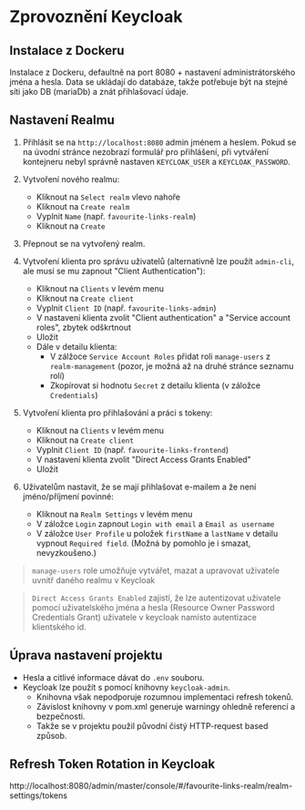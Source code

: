 # Zprovoznění Keycloak

## Instalace z Dockeru
Instalace z Dockeru, defaultně na port 8080 + nastavení administrátorského jména a hesla.
Data se ukládají do databáze, takže potřebuje být na stejné síti jako DB (mariaDb) a znát
přihlašovací údaje.

## Nastavení Realmu
1. Přihlásit se na `http://localhost:8080` admin jménem a heslem. Pokud se na úvodní stránce nezobrazí
formulář pro přihlášení, při vytváření kontejneru nebyl správně nastaven `KEYCLOAK_USER` a `KEYCLOAK_PASSWORD`.

2. Vytvoření nového realmu: 
   - Kliknout na `Select realm` vlevo nahoře
   - Kliknout na `Create realm`
   - Vyplnit `Name` (např. `favourite-links-realm`)
   - Kliknout na `Create`

3. Přepnout se na vytvořený realm.

4. Vytvoření klienta pro správu uživatelů (alternativně lze použít `admin-cli`, 
ale musí se mu zapnout "Client Authentication"):
   - Kliknout na `Clients` v levém menu
   - Kliknout na `Create client`
   - Vyplnit `Client ID` (např. `favourite-links-admin`)
   - V nastavení klienta zvolit "Client authentication" a "Service account roles", zbytek odškrtnout
   - Uložit
   - Dále v detailu klienta:
     - V zálžoce `Service Account Roles` přidat roli `manage-users` z `realm-management` (pozor, je možná až na druhé stránce seznamu rolí)
     - Zkopírovat si hodnotu `Secret` z detailu klienta (v záložce `Credentials`)

5. Vytvoření klienta pro přihlašování a práci s tokeny:
   - Kliknout na `Clients` v levém menu
   - Kliknout na `Create client`
   - Vyplnit `Client ID` (např. `favourite-links-frontend`)
   - V nastavení klienta zvolit "Direct Access Grants Enabled"
   - Uložit

6. Uživatelům nastavit, že se mají přihlašovat e-mailem a že není jméno/příjmení povinné:
   - Kliknout na `Realm Settings` v levém menu
   - V záložce `Login` zapnout `Login with email` a `Email as username`
   - V záložce `User Profile` u položek `firstName` a `lastName` v detailu vypnout `Required field`. (Možná by pomohlo je i smazat, nevyzkoušeno.)

> `manage-users` role umožňuje vytvářet, mazat a upravovat uživatele uvnitř daného realmu v Keycloak

> `Direct Access Grants Enabled` zajistí, že lze autentizovat uživatele pomocí uživatelského jména a hesla (Resource Owner Password Credentials Grant) uživatele v keycloak namísto autentizace klientského id.

## Úprava nastavení projektu
* Hesla a citlivé informace dávat do `.env` souboru.
* Keycloak lze použít s pomocí knihovny `keycloak-admin`. 
    - Knihovna však nepodporuje rozumnou implementaci refresh tokenů.
    - Závislost knihovny v pom.xml generuje warningy ohledně referencí a bezpečnosti.
    - Takže se v projektu použil původní čistý HTTP-request based způsob.

## Refresh Token Rotation in Keycloak
http://localhost:8080/admin/master/console/#/favourite-links-realm/realm-settings/tokens